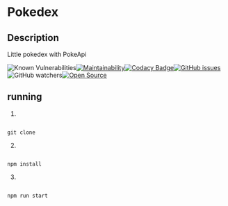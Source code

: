 # Pokedex

## Description 

Little pokedex with PokeApi


![Known Vulnerabilities](https://snyk.io/test/github/yohann-kevin/myPokedex/badge.svg)[![Maintainability](https://api.codeclimate.com/v1/badges/676dfbc7463b932e5689/maintainability)](https://codeclimate.com/github/yohann-kevin/myPokedex/maintainability)[![Codacy Badge](https://app.codacy.com/project/badge/Grade/537089a651384dbf9e792f621c2f5146)](https://www.codacy.com/manual/yohann-kevin/myPokedex?utm_source=github.com&amp;utm_medium=referral&amp;utm_content=yohann-kevin/myPokedex&amp;utm_campaign=Badge_Grade)[![GitHub issues](https://img.shields.io/github/issues/yohann-kevin/myPokedex?style=plastic)](https://github.com/yohann-kevin/myPokedex/issues)![GitHub watchers](https://img.shields.io/github/watchers/yohann-kevin/myPokedex?color=blue&label=watchers&logoColor=black&style=flat-square)[![Open Source](https://badges.frapsoft.com/os/v1/open-source.svg?v=103)](https://opensource.org/)


## running 

1)
```

git clone

```

2)
```

npm install

```

3)
```

npm run start

```
